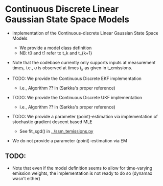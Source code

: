 # Continuous Discrete Linear Gaussian State Space Models

- Implementation of the Continuous-discrete Linear Gaussian State Space Models
    - We provide a model class definition
    - NB: t0 and t1 refer to t_k and t_{k+1}

- Note that the codebase currently only supports inputs at measurement times, i.e., $u$ is observed at times $t_k$ as given in t_emissions.
    
- TODO: We provide the Continuous Discrete EKF implementation
    - i.e., Algorithm ?? in (Sarkka's proper reference)

- TODO: We provide the Continuous Discrete UKF implementation
    - i.e., Algorithm ?? in (Sarkka's proper reference)
    
- TODO: We provide a parameter (point)-estimation via  implementation of stochastic gradient descent based MLE
    - See fit_sgd() in [../ssm_temissions.py](../ssm_temissions.py)
    
- We do not provide a parameter (point)-estimation via EM


## TODO:

- Note that even if the model definition seems to allow for time-varying emission weights, the implementation is not ready to do so (dynamax wasn't either)

